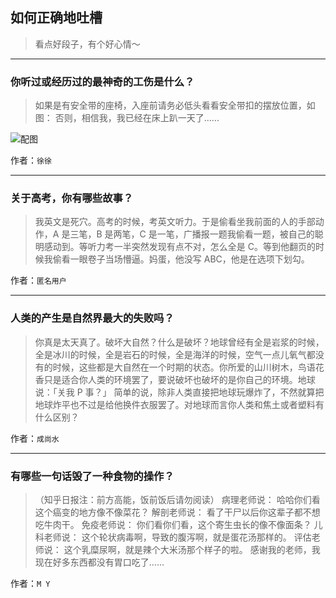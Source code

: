 ## 如何正确地吐槽

> 看点好段子，有个好心情～


 
---

### 你听过或经历过的最神奇的工伤是什么？

> 如果是有安全带的座椅，入座前请务必低头看看安全带扣的摆放位置，如图：
> 否则，相信我，我已经在床上趴一天了......



![配图](http://pic4.zhimg.com/70/v2-8e9c716aa235627e112fac08025b1893_b.jpg)


作者：`徐徐`

---

### 关于高考，你有哪些故事？

> 我英文是死穴。高考的时候，考英文听力。于是偷看坐我前面的人的手部动作，A 是三笔，B 是两笔，C 是一笔，广播报一题我偷看一题，被自己的聪明感动到。等听力考一半突然发现有点不对，怎么全是 C。等到他翻页的时候我偷看一眼卷子当场懵逼。妈蛋，他没写 ABC，他是在选项下划勾。


作者：`匿名用户`

---

### 人类的产生是自然界最大的失败吗？

> 你真是太天真了。破坏大自然？什么是破坏？地球曾经有全是岩浆的时候，全是冰川的时候，全是岩石的时候，全是海洋的时候，空气一点儿氧气都没有的时候，这些都是大自然在一个时期的状态。你所爱的山川树木，鸟语花香只是适合你人类的环境罢了，要说破坏也破坏的是你自己的环境。地球说：「关我 P 事？」
> 简单的说，除非人类直接把地球玩爆炸了，不然就算把地球炸平也不过是给他换件衣服罢了。对地球而言你人类和焦土或者塑料有什么区别？


作者：`成尚水`

---

### 有哪些一句话毁了一种食物的操作？

> （知乎日报注：前方高能，饭前饭后请勿阅读）
> 病理老师说：
> 哈哈你们看这个癌变的地方像不像菜花？
> 解剖老师说：
> 看了干尸以后你这辈子都不想吃牛肉干。
> 免疫老师说：
> 你们看你们看，这个寄生虫长的像不像面条？
> 儿科老师说：
> 这个轮状病毒啊，导致的腹泻啊，就是蛋花汤那样的。
> 评估老师说：
> 这个乳糜尿啊，就是辣个大米汤那个样子的啦。
> 感谢我的老师，我现在好多东西都没有胃口吃了……


作者：`M Y`